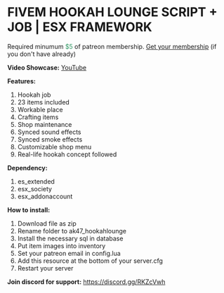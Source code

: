 <h1>FIVEM HOOKAH LOUNGE SCRIPT + JOB | ESX FRAMEWORK</h1>
<p>Required minumum <span style="color: #339966;">$5</span> of patreon membership. <a href="https://patreon.com/menanak47" target="_blank">Get your membership</a> (if you don't have already)</p>
<p><strong>Video Showcase:</strong> <a href="https://youtu.be/fxwSfBbmAjc">YouTube</a></p>
<p><strong>Features: </strong></p>
<ol>
<li>Hookah job</li>
<li>23 items included</li>
<li>Workable place</li>
<li>Crafting items</li>
<li>Shop maintenance</li>
<li>Synced sound effects</li>
<li>Synced smoke effects</li>
<li>Customizable shop menu</li>
<li>Real-life hookah concept followed</li>
</ol>
<p><strong>Dependency: </strong></p>
<ol>
<li>es_extended</li>
<li>esx_society</li>
<li>esx_addonaccount</li>
</ol>
<p><strong>How to install:</strong></p>
<ol>
<li>Download file as zip</li>
<li>Rename folder to ak47_hookahlounge</li>
<li>Install the necessary sql in database</li>
<li>Put item images into inventory</li>
<li>Set your patreon email in config.lua</li>
<li>Add this resource at the bottom of your server.cfg</li>
<li>Restart your server</li>
</ol>
<p><strong>Join discord for support:</strong> <a href="https://discord.gg/RKZcVwh">https://discord.gg/RKZcVwh</a></p>
